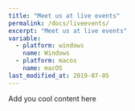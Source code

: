 ```yaml
---
title: "Meet us at live events"
permalink: /docs/liveevents/
excerpt: "Meet us at live events"
variable:
  - platform: windows
    name: Windows
  - platform: macos
    name: macOS
last_modified_at: 2019-07-05
---
```



Add you cool content here


